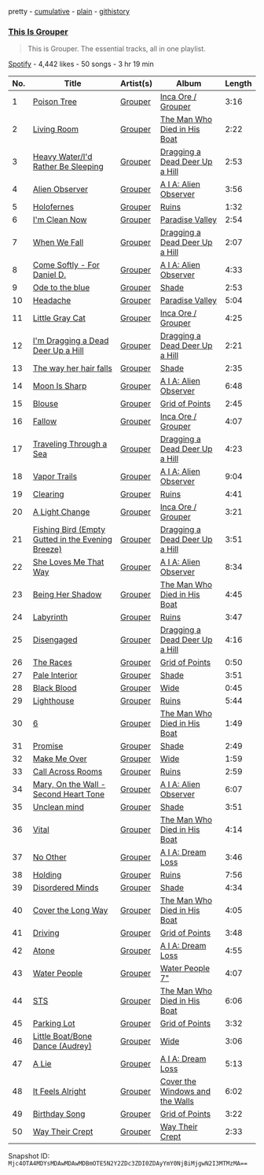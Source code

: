 pretty - [cumulative](/playlists/cumulative/37i9dQZF1DZ06evO1KlcOx.md) - [plain](/playlists/plain/37i9dQZF1DZ06evO1KlcOx) - [githistory](https://github.githistory.xyz/mackorone/spotify-playlist-archive/blob/main/playlists/plain/37i9dQZF1DZ06evO1KlcOx)

### [This Is Grouper](https://open.spotify.com/playlist/37i9dQZF1DZ06evO1KlcOx)

> This is Grouper\. The essential tracks, all in one playlist.

[Spotify](https://open.spotify.com/user/spotify) - 4,442 likes - 50 songs - 3 hr 19 min

| No. | Title | Artist(s) | Album | Length |
|---|---|---|---|---|
| 1 | [Poison Tree](https://open.spotify.com/track/6Q5uDNuuFYa8ToL3CCoHPC) | [Grouper](https://open.spotify.com/artist/31uyAcnY0kjjKKIQZMKX4i) | [Inca Ore / Grouper](https://open.spotify.com/album/2oztVYt7jDJBTysn00vM6E) | 3:16 |
| 2 | [Living Room](https://open.spotify.com/track/1nJV1JGWf61WRJy851LO34) | [Grouper](https://open.spotify.com/artist/31uyAcnY0kjjKKIQZMKX4i) | [The Man Who Died in His Boat](https://open.spotify.com/album/2arK6QEmfa25k2feNozs9e) | 2:22 |
| 3 | [Heavy Water/I'd Rather Be Sleeping](https://open.spotify.com/track/6IUwiHsyKAZtfBy37Wu4ij) | [Grouper](https://open.spotify.com/artist/31uyAcnY0kjjKKIQZMKX4i) | [Dragging a Dead Deer Up a Hill](https://open.spotify.com/album/0r1ffFQRFvtthTdLV2ZPWL) | 2:53 |
| 4 | [Alien Observer](https://open.spotify.com/track/35VfLKymw2iZKWnLTvm8Xv) | [Grouper](https://open.spotify.com/artist/31uyAcnY0kjjKKIQZMKX4i) | [A I A: Alien Observer](https://open.spotify.com/album/4Z1BFX1oBckY8bhGEWMYmi) | 3:56 |
| 5 | [Holofernes](https://open.spotify.com/track/4UL9DScE7SnHhcDlNVq4v0) | [Grouper](https://open.spotify.com/artist/31uyAcnY0kjjKKIQZMKX4i) | [Ruins](https://open.spotify.com/album/5ElYoVUqRQIlDekD1v6aKa) | 1:32 |
| 6 | [I'm Clean Now](https://open.spotify.com/track/4qm8sWdYoXkdhMN8EL9mAL) | [Grouper](https://open.spotify.com/artist/31uyAcnY0kjjKKIQZMKX4i) | [Paradise Valley](https://open.spotify.com/album/5e5MtmjBRnh3eI5g5C0Tyv) | 2:54 |
| 7 | [When We Fall](https://open.spotify.com/track/7gePpUawLnGf1l1fnltiIR) | [Grouper](https://open.spotify.com/artist/31uyAcnY0kjjKKIQZMKX4i) | [Dragging a Dead Deer Up a Hill](https://open.spotify.com/album/0r1ffFQRFvtthTdLV2ZPWL) | 2:07 |
| 8 | [Come Softly \- For Daniel D.](https://open.spotify.com/track/3JyPrk7TuXyBY5eTmwZsSk) | [Grouper](https://open.spotify.com/artist/31uyAcnY0kjjKKIQZMKX4i) | [A I A: Alien Observer](https://open.spotify.com/album/4Z1BFX1oBckY8bhGEWMYmi) | 4:33 |
| 9 | [Ode to the blue](https://open.spotify.com/track/6XtReyR9KbyDt8J3Va1UCM) | [Grouper](https://open.spotify.com/artist/31uyAcnY0kjjKKIQZMKX4i) | [Shade](https://open.spotify.com/album/1w3EOCPDwqWIiu2c1pHylJ) | 2:53 |
| 10 | [Headache](https://open.spotify.com/track/4EDj8GXOlI45vG4SOfswK3) | [Grouper](https://open.spotify.com/artist/31uyAcnY0kjjKKIQZMKX4i) | [Paradise Valley](https://open.spotify.com/album/5e5MtmjBRnh3eI5g5C0Tyv) | 5:04 |
| 11 | [Little Gray Cat](https://open.spotify.com/track/1Sllhw0OERRlTU9tjFpbW3) | [Grouper](https://open.spotify.com/artist/31uyAcnY0kjjKKIQZMKX4i) | [Inca Ore / Grouper](https://open.spotify.com/album/2oztVYt7jDJBTysn00vM6E) | 4:25 |
| 12 | [I'm Dragging a Dead Deer Up a Hill](https://open.spotify.com/track/2lFoxhUEGpKoSHetkKHIAw) | [Grouper](https://open.spotify.com/artist/31uyAcnY0kjjKKIQZMKX4i) | [Dragging a Dead Deer Up a Hill](https://open.spotify.com/album/0r1ffFQRFvtthTdLV2ZPWL) | 2:21 |
| 13 | [The way her hair falls](https://open.spotify.com/track/0uwDgbSX1wIBVMSv4yHUKN) | [Grouper](https://open.spotify.com/artist/31uyAcnY0kjjKKIQZMKX4i) | [Shade](https://open.spotify.com/album/1w3EOCPDwqWIiu2c1pHylJ) | 2:35 |
| 14 | [Moon Is Sharp](https://open.spotify.com/track/16CMp2RKshLATGZnpjPPgB) | [Grouper](https://open.spotify.com/artist/31uyAcnY0kjjKKIQZMKX4i) | [A I A: Alien Observer](https://open.spotify.com/album/4Z1BFX1oBckY8bhGEWMYmi) | 6:48 |
| 15 | [Blouse](https://open.spotify.com/track/1qfJaIIBYBfl5QNXHjfT6Y) | [Grouper](https://open.spotify.com/artist/31uyAcnY0kjjKKIQZMKX4i) | [Grid of Points](https://open.spotify.com/album/5wy223m8JP5DBOvgumFgN8) | 2:45 |
| 16 | [Fallow](https://open.spotify.com/track/6sgr20vGQkBEHg0fXhz4EJ) | [Grouper](https://open.spotify.com/artist/31uyAcnY0kjjKKIQZMKX4i) | [Inca Ore / Grouper](https://open.spotify.com/album/2oztVYt7jDJBTysn00vM6E) | 4:07 |
| 17 | [Traveling Through a Sea](https://open.spotify.com/track/5uOBRzLWxGnE564iW0PF7y) | [Grouper](https://open.spotify.com/artist/31uyAcnY0kjjKKIQZMKX4i) | [Dragging a Dead Deer Up a Hill](https://open.spotify.com/album/0r1ffFQRFvtthTdLV2ZPWL) | 4:23 |
| 18 | [Vapor Trails](https://open.spotify.com/track/47JKSnbM992KC8rZ2wph0e) | [Grouper](https://open.spotify.com/artist/31uyAcnY0kjjKKIQZMKX4i) | [A I A: Alien Observer](https://open.spotify.com/album/4Z1BFX1oBckY8bhGEWMYmi) | 9:04 |
| 19 | [Clearing](https://open.spotify.com/track/3IL43TRkEnh4buGOZ1Brb5) | [Grouper](https://open.spotify.com/artist/31uyAcnY0kjjKKIQZMKX4i) | [Ruins](https://open.spotify.com/album/5ElYoVUqRQIlDekD1v6aKa) | 4:41 |
| 20 | [A Light Change](https://open.spotify.com/track/2wy9QMJdpa74PVkr1V7NmY) | [Grouper](https://open.spotify.com/artist/31uyAcnY0kjjKKIQZMKX4i) | [Inca Ore / Grouper](https://open.spotify.com/album/2oztVYt7jDJBTysn00vM6E) | 3:21 |
| 21 | [Fishing Bird \(Empty Gutted in the Evening Breeze\)](https://open.spotify.com/track/637sViSUUQTBice1wmz5id) | [Grouper](https://open.spotify.com/artist/31uyAcnY0kjjKKIQZMKX4i) | [Dragging a Dead Deer Up a Hill](https://open.spotify.com/album/0r1ffFQRFvtthTdLV2ZPWL) | 3:51 |
| 22 | [She Loves Me That Way](https://open.spotify.com/track/6SAtmwkARP0M3BF11EsVqy) | [Grouper](https://open.spotify.com/artist/31uyAcnY0kjjKKIQZMKX4i) | [A I A: Alien Observer](https://open.spotify.com/album/4Z1BFX1oBckY8bhGEWMYmi) | 8:34 |
| 23 | [Being Her Shadow](https://open.spotify.com/track/2HeFT5Khue5e3vybIgRmUh) | [Grouper](https://open.spotify.com/artist/31uyAcnY0kjjKKIQZMKX4i) | [The Man Who Died in His Boat](https://open.spotify.com/album/2arK6QEmfa25k2feNozs9e) | 4:45 |
| 24 | [Labyrinth](https://open.spotify.com/track/3qKYIZTq1u62J2o98CzmGR) | [Grouper](https://open.spotify.com/artist/31uyAcnY0kjjKKIQZMKX4i) | [Ruins](https://open.spotify.com/album/5ElYoVUqRQIlDekD1v6aKa) | 3:47 |
| 25 | [Disengaged](https://open.spotify.com/track/3c7CEnNLplZu4C11H6xBkl) | [Grouper](https://open.spotify.com/artist/31uyAcnY0kjjKKIQZMKX4i) | [Dragging a Dead Deer Up a Hill](https://open.spotify.com/album/0r1ffFQRFvtthTdLV2ZPWL) | 4:16 |
| 26 | [The Races](https://open.spotify.com/track/7wAqt1ZqGRzY2CiVBpBAG8) | [Grouper](https://open.spotify.com/artist/31uyAcnY0kjjKKIQZMKX4i) | [Grid of Points](https://open.spotify.com/album/5wy223m8JP5DBOvgumFgN8) | 0:50 |
| 27 | [Pale Interior](https://open.spotify.com/track/6nI1FAfYETS7qtrPpyg3d7) | [Grouper](https://open.spotify.com/artist/31uyAcnY0kjjKKIQZMKX4i) | [Shade](https://open.spotify.com/album/1w3EOCPDwqWIiu2c1pHylJ) | 3:51 |
| 28 | [Black Blood](https://open.spotify.com/track/0TkXfH8zPdYgaySFmjwcmI) | [Grouper](https://open.spotify.com/artist/31uyAcnY0kjjKKIQZMKX4i) | [Wide](https://open.spotify.com/album/3iLSxt5fh8f0vN89861WnE) | 0:45 |
| 29 | [Lighthouse](https://open.spotify.com/track/10dTTsgL5hPujRahg22tan) | [Grouper](https://open.spotify.com/artist/31uyAcnY0kjjKKIQZMKX4i) | [Ruins](https://open.spotify.com/album/5ElYoVUqRQIlDekD1v6aKa) | 5:44 |
| 30 | [6](https://open.spotify.com/track/7gNvcPwwQ72oogfFOjBUci) | [Grouper](https://open.spotify.com/artist/31uyAcnY0kjjKKIQZMKX4i) | [The Man Who Died in His Boat](https://open.spotify.com/album/2arK6QEmfa25k2feNozs9e) | 1:49 |
| 31 | [Promise](https://open.spotify.com/track/1Kvrqt00lnQgjgHOWku4lF) | [Grouper](https://open.spotify.com/artist/31uyAcnY0kjjKKIQZMKX4i) | [Shade](https://open.spotify.com/album/1w3EOCPDwqWIiu2c1pHylJ) | 2:49 |
| 32 | [Make Me Over](https://open.spotify.com/track/4OlY6a2c0sF9uE1RzSdzsO) | [Grouper](https://open.spotify.com/artist/31uyAcnY0kjjKKIQZMKX4i) | [Wide](https://open.spotify.com/album/3iLSxt5fh8f0vN89861WnE) | 1:59 |
| 33 | [Call Across Rooms](https://open.spotify.com/track/4detZaj6qfObdW7h9cHnFz) | [Grouper](https://open.spotify.com/artist/31uyAcnY0kjjKKIQZMKX4i) | [Ruins](https://open.spotify.com/album/5ElYoVUqRQIlDekD1v6aKa) | 2:59 |
| 34 | [Mary, On the Wall \- Second Heart Tone](https://open.spotify.com/track/00omBVEASwCIMq5vXHD2ie) | [Grouper](https://open.spotify.com/artist/31uyAcnY0kjjKKIQZMKX4i) | [A I A: Alien Observer](https://open.spotify.com/album/4Z1BFX1oBckY8bhGEWMYmi) | 6:07 |
| 35 | [Unclean mind](https://open.spotify.com/track/1KoXckcdNDUFPu0MPMIG9Y) | [Grouper](https://open.spotify.com/artist/31uyAcnY0kjjKKIQZMKX4i) | [Shade](https://open.spotify.com/album/1w3EOCPDwqWIiu2c1pHylJ) | 3:51 |
| 36 | [Vital](https://open.spotify.com/track/4BzmSQYR6wYkjG894IMfdd) | [Grouper](https://open.spotify.com/artist/31uyAcnY0kjjKKIQZMKX4i) | [The Man Who Died in His Boat](https://open.spotify.com/album/2arK6QEmfa25k2feNozs9e) | 4:14 |
| 37 | [No Other](https://open.spotify.com/track/2zmNpl4DSTf388swxiV7F3) | [Grouper](https://open.spotify.com/artist/31uyAcnY0kjjKKIQZMKX4i) | [A I A: Dream Loss](https://open.spotify.com/album/5l4dgQzaAkmbTpueLhSR3q) | 3:46 |
| 38 | [Holding](https://open.spotify.com/track/3P4PFBvooKQCnKLml7ekdO) | [Grouper](https://open.spotify.com/artist/31uyAcnY0kjjKKIQZMKX4i) | [Ruins](https://open.spotify.com/album/5ElYoVUqRQIlDekD1v6aKa) | 7:56 |
| 39 | [Disordered Minds](https://open.spotify.com/track/4vI3Dngn2KjBZmEVzfHVDb) | [Grouper](https://open.spotify.com/artist/31uyAcnY0kjjKKIQZMKX4i) | [Shade](https://open.spotify.com/album/1w3EOCPDwqWIiu2c1pHylJ) | 4:34 |
| 40 | [Cover the Long Way](https://open.spotify.com/track/5NxOjQYObGO5cISU5jd8uu) | [Grouper](https://open.spotify.com/artist/31uyAcnY0kjjKKIQZMKX4i) | [The Man Who Died in His Boat](https://open.spotify.com/album/2arK6QEmfa25k2feNozs9e) | 4:05 |
| 41 | [Driving](https://open.spotify.com/track/3Wgm9FhrruO71VDFA6kxgj) | [Grouper](https://open.spotify.com/artist/31uyAcnY0kjjKKIQZMKX4i) | [Grid of Points](https://open.spotify.com/album/5wy223m8JP5DBOvgumFgN8) | 3:48 |
| 42 | [Atone](https://open.spotify.com/track/1hKjbUkgAJUerYuE4XhsoU) | [Grouper](https://open.spotify.com/artist/31uyAcnY0kjjKKIQZMKX4i) | [A I A: Dream Loss](https://open.spotify.com/album/5l4dgQzaAkmbTpueLhSR3q) | 4:55 |
| 43 | [Water People](https://open.spotify.com/track/7nRiJ3ytw6cuVsLkuEOMQP) | [Grouper](https://open.spotify.com/artist/31uyAcnY0kjjKKIQZMKX4i) | [Water People 7"](https://open.spotify.com/album/6hROXTXMjBXQmteE2zLQlx) | 4:07 |
| 44 | [STS](https://open.spotify.com/track/5qBNDLnDNj3j34T7PMqxqY) | [Grouper](https://open.spotify.com/artist/31uyAcnY0kjjKKIQZMKX4i) | [The Man Who Died in His Boat](https://open.spotify.com/album/2arK6QEmfa25k2feNozs9e) | 6:06 |
| 45 | [Parking Lot](https://open.spotify.com/track/4AOl8fZE2eTR6vocAYxqP4) | [Grouper](https://open.spotify.com/artist/31uyAcnY0kjjKKIQZMKX4i) | [Grid of Points](https://open.spotify.com/album/5wy223m8JP5DBOvgumFgN8) | 3:32 |
| 46 | [Little Boat/Bone Dance \(Audrey\)](https://open.spotify.com/track/1718RopWJWeMuWg93vdbZz) | [Grouper](https://open.spotify.com/artist/31uyAcnY0kjjKKIQZMKX4i) | [Wide](https://open.spotify.com/album/3iLSxt5fh8f0vN89861WnE) | 3:06 |
| 47 | [A Lie](https://open.spotify.com/track/03nTHUIdIV4a2Wjb1puEDO) | [Grouper](https://open.spotify.com/artist/31uyAcnY0kjjKKIQZMKX4i) | [A I A: Dream Loss](https://open.spotify.com/album/5l4dgQzaAkmbTpueLhSR3q) | 5:13 |
| 48 | [It Feels Alright](https://open.spotify.com/track/1ssVStzSmOhMHw3g7NxPd3) | [Grouper](https://open.spotify.com/artist/31uyAcnY0kjjKKIQZMKX4i) | [Cover the Windows and the Walls](https://open.spotify.com/album/6FDT9qQNRT6ntiEhTI8SI6) | 6:02 |
| 49 | [Birthday Song](https://open.spotify.com/track/76m9qTSWvcVVhyC3JW7tnY) | [Grouper](https://open.spotify.com/artist/31uyAcnY0kjjKKIQZMKX4i) | [Grid of Points](https://open.spotify.com/album/5wy223m8JP5DBOvgumFgN8) | 3:22 |
| 50 | [Way Their Crept](https://open.spotify.com/track/2LhBBwOS7Aoo3VtmpdCYab) | [Grouper](https://open.spotify.com/artist/31uyAcnY0kjjKKIQZMKX4i) | [Way Their Crept](https://open.spotify.com/album/2UbTwil7eR6Lov37LRyVhb) | 2:33 |

Snapshot ID: `Mjc4OTA4MDYsMDAwMDAwMDBmOTE5N2Y2ZDc3ZDI0ZDAyYmY0NjBiMjgwN2I3MTMzMA==`
